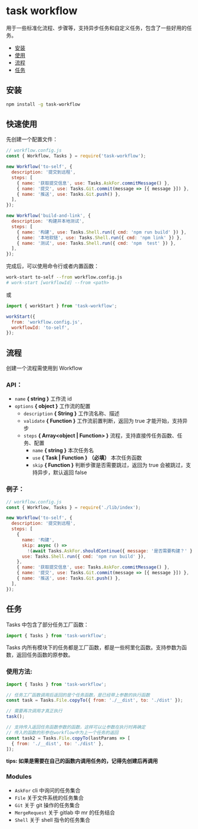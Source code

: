 # task workflow

用于一些标准化流程、步骤等，支持异步任务和自定义任务，包含了一些好用的任务。

- [安装](#安装)
- [使用](#使用)
- [流程](#流程)
- [任务](#任务)

## 安装

```bash
npm install -g task-workflow
```

## 快速使用

先创建一个配置文件：

```javascript
// workflow.config.js
const { Workflow, Tasks } = require('task-workflow');

new Workflow('to-self', {
  description: '提交到远程',
  steps: [
    { name: '获取提交信息', use: Tasks.AskFor.commitMessage() },
    { name: '提交', use: Tasks.Git.commit(message => [{ message }]) },
    { name: '推送', use: Tasks.Git.push() },
  ],
});

new Workflow('build-and-link', {
  description: '构建并本地测试',
  steps: [
    { name: '构建', use: Tasks.Shell.run({ cmd: 'npm run build' }) },
    { name: '本地软链', use: Tasks.Shell.run({ cmd: 'npm link' }) },
    { name: '测试', use: Tasks.Shell.run({ cmd: 'npm  test' }) },
  ],
});
```

完成后，可以使用命令行或者内置函数：

```bash
work-start to-self --from workflow.config.js
# work-start [workflowId] --from <path>
```

或

```javascript
import { workStart } from 'task-workflow';

workStart({
  from: 'workflow.config.js',
  workflowId: 'to-self',
});
```

## 流程

创建一个流程需使用到 Workflow

### API：

- `name` **{ string }** 工作流 id
- `options` **{ object }** 工作流的配置
  - `description` **{ String }** 工作流名称、描述
  - `validate` **{ Function }** 工作流前置判断，返回为 true 才能开始，支持异步
  - `steps` **{ Array<object | Function> }** 流程，支持直接传任务函数、任务、配置
    - `name` **{ string }** 本次任务名
    - `use` **{ Task | Function }** **（必填）** 本次任务函数
    - `skip` **{ Function }** 判断步骤是否需要跳过，返回为 true 会被跳过，支持异步，默认返回 false

### 例子：

```javascript
// workflow.config.js
const { Workflow, Tasks } = require('./lib/index');

new Workflow('to-self', {
  description: '提交到远程',
  steps: [
    {
      name: '构建',
      skip: async () =>
        !(await Tasks.AskFor.shouldContinue({ message: '是否需要构建？' })()),
      use: Tasks.Shell.run({ cmd: 'npm run build' }),
    },
    { name: '获取提交信息', use: Tasks.AskFor.commitMessage() },
    { name: '提交', use: Tasks.Git.commit(message => [{ message }]) },
    { name: '推送', use: Tasks.Git.push() },
  ],
});
```

## 任务

Tasks 中包含了部分任务工厂函数：

```javascript
import { Tasks } from 'task-workflow';
```

Tasks 内所有模块下的任务都是工厂函数，都是一些柯里化函数。支持参数为函数，返回任务函数的原参数。

### 使用方法:

```javascript
import { Tasks } from 'task-workflow';

// 任务工厂函数调用后返回的是个任务函数，是已经带上参数的执行函数
const task = Tasks.File.copyTo({ from: './__dist', to: './dist' });

// 需要再次调用才真正执行
task();

// 支持传入返回任务函数参数的函数，这样可以让参数在执行时再确定
// 传入的函数的形参在workflow中为上一个任务的返回
const task2 = Tasks.File.copyTo(lastParams => [
  { from: './__dist', to: './dist' },
]);
```

**tips: 如果是需要在自己的函数内调用任务的，记得先创建后再调用**

### Modules

- `AskFor` cli 中询问的任务集合
- `File` 关于文件系统的任务集合
- `Git` 关于 git 操作的任务集合
- `MergeRequest` 关于 gitlab 中 mr 的任务结合
- `Shell` 关于 shell 指令的任务集合
